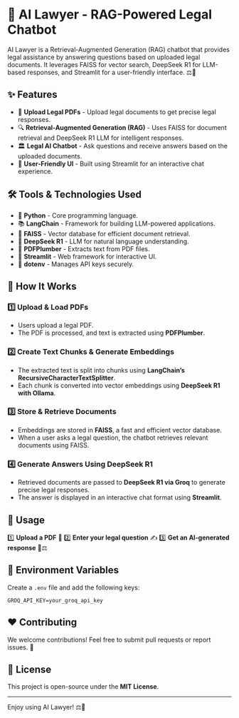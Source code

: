 # 📜 AI Lawyer - RAG-Powered Legal Chatbot

AI Lawyer is a Retrieval-Augmented Generation (RAG) chatbot that provides legal assistance by answering questions based on uploaded legal documents. It leverages FAISS for vector search, DeepSeek R1 for LLM-based responses, and Streamlit for a user-friendly interface. ⚖️🤖

## ✨ Features

- 📂 **Upload Legal PDFs** - Upload legal documents to get precise legal responses.
- 🔍 **Retrieval-Augmented Generation (RAG)** - Uses FAISS for document retrieval and DeepSeek R1 LLM for intelligent responses.
- 🏛️ **Legal AI Chatbot** - Ask questions and receive answers based on the uploaded documents.
- 🎨 **User-Friendly UI** - Built using Streamlit for an interactive chat experience.

## 🛠️ Tools & Technologies Used

- 🐍 **Python** - Core programming language.
- 📚 **LangChain** - Framework for building LLM-powered applications.
- 💾 **FAISS** - Vector database for efficient document retrieval.
- 🤖 **DeepSeek R1** - LLM for natural language understanding.
- 📄 **PDFPlumber** - Extracts text from PDF files.
- 🎨 **Streamlit** - Web framework for interactive UI.
- 🔐 **dotenv** - Manages API keys securely.

## 🚀 How It Works

### 1️⃣ Upload & Load PDFs

- Users upload a legal PDF.
- The PDF is processed, and text is extracted using **PDFPlumber**.

### 2️⃣ Create Text Chunks & Generate Embeddings

- The extracted text is split into chunks using **LangChain’s RecursiveCharacterTextSplitter**.
- Each chunk is converted into vector embeddings using **DeepSeek R1 with Ollama**.

### 3️⃣ Store & Retrieve Documents

- Embeddings are stored in **FAISS**, a fast and efficient vector database.
- When a user asks a legal question, the chatbot retrieves relevant documents using FAISS.

### 4️⃣ Generate Answers Using DeepSeek R1

- Retrieved documents are passed to **DeepSeek R1 via Groq** to generate precise legal responses.
- The answer is displayed in an interactive chat format using **Streamlit**.

## 🎯 Usage

1️⃣ **Upload a PDF** 📂
2️⃣ **Enter your legal question** ✍️
3️⃣ **Get an AI-generated response** 🤖⚖️

## 🔑 Environment Variables

Create a `.env` file and add the following keys:

```
GROQ_API_KEY=your_groq_api_key
```

## ❤️ Contributing

We welcome contributions! Feel free to submit pull requests or report issues. 🚀

## 📜 License

This project is open-source under the **MIT License**.

---

Enjoy using AI Lawyer! ⚖️🤖
